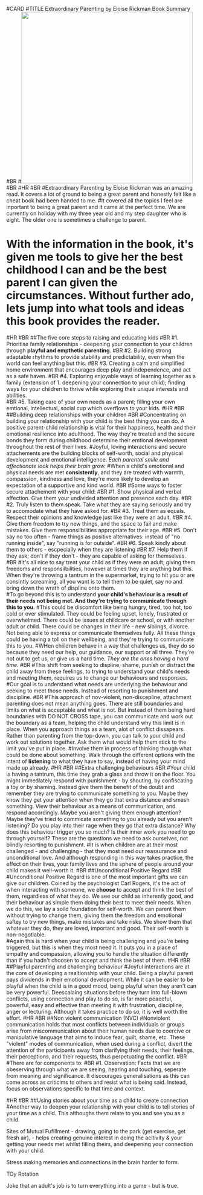 #CARD
#TITLE Extraordinary Parenting by Eloise Rickman Book Summary
#BR
#<img src='./photos/extraordinary_parenting.jpg' style='width: 12cm;'>
#BR
#HR 
#BR
#Extraordinary Parenting by Eloise Rickman was an amazing read. It covers a lot of ground to being a great parent and honestly felt like a cheat book had been handed to me.
#It covered all the topics I feel are inportant to being a great parent and it came at the perfect time. We are currently on holiday with my three year old and my step daughter who is eight. The older one is sometimes a challenge to parent. 
# With the information in the book, it's given me tools to give her the best childhood I can and be the best parent I can given the circumstances. Without further ado, lets jump into what tools and ideas this book provides the reader. 
#HR
#BR
##The five core steps to raising and educating kids
#BR
#1. Prioritise family relationships - deepening your connection to your children through <b>playful and empthetic parenting</b>.
#BR
#2. Building strong adaptable rhythms to provide stability and predictability, even when the world can feel anything but this.
#BR
#3. Creating a calm and simplified home environment that encourages deep play and independence, and act as a safe haven. 
#BR
#4. Exploring enjoyable ways of learning together as a family (extension of 1. deepening your connection to your child); finding ways for your children to thrive while exploring their unique interests and abilities.  
#BR
#5. Taking care of your own needs as a parent; filling your own emtional, intellectual, social cup which overflows to your kids. 
#HR
#BR
##Building deep relationships with your children
#BR
#Concentrating on building your relationship with your child is the best thing you can do. A positive parent-child relationship is vital for their happiness, health and their emotional resilience into adulthood. The way they're treated and the secure bonds they form during childhood determine their emtional development throughout the rest of their lives. 
#Joyful, loving interactions and secure attachements are the building blocks of self-worth, social and physical development and emotional intelligence. <i>Each parental smile and affectionate look helps their brain grow.</i> 
#When a child's emotional and physical needs are met <b>consistently</b>, and they are treated with warmth, compassion, kindness and love, they're more likely to develop an expectation of a supportive and kind world. 
#BR
#Some ways to foster secure attachement with your child: 
#BR
#1. Show physical and verbal affection. Give them your undivided attention and presence each day. 
#BR
#2. Truly listen to them speak. Take what they are saying seriously and try to accomodate what they have asked for. 
#BR
#3. Treat them as equals. Respect their opinions and knowledge just like they were an adult.
#BR
#4. Give them freedom to try new things, and the space to fail and make mistakes. Give them responsilbilities appropriate for their age. 
#BR
#5. Don't say no too often - frame things as positive alternatives: instead of "no running inside", say "running is for outside".
#BR
#6. Speak kindly about them to others - escpecially when they are listening 
#BR
#7. Help them if they ask; don't if they don't - they are capable of asking for themselves.
#BR
#It's all nice to say treat your child as if they were an adult, giving them freedoms and responsilbilities, however at times they are anything but this. When they're throwing a tantrum in the supermarket, trying to hit you or are consintly screaming, all you want is to tell them to be quiet, say no and bring down the wrath of displine onto them.  
#To go beyond this is to understand <b>your child's behaviour is a result of their needs not being met. And they're trying to communicate through this to you</b>.
#This could be discomfort like being hungry, tired, too hot, too cold or over stimulated. They could be feeling upset, lonely, frustrated or overwhelmed. There could be issues at childcare or school, or with another adult or child. There could be changes in their life - new siblings, divorce. Not being able to express or communicate themselves fully. All these things could be having a toll on their wellbeing, and they're trying to communicate this to you. 
#WHen chiildren behave in a way that challenges us, they do so because they need our help, our guidance, our support or all three. They're not out to get us, or give us a hard time. <i>They are the ones having a hard time</i>.
#BR
#This shift from seeking to displine, shame, punish or distract the child away from these feelings, to trying to understand your child's needs and meeting them, requires us to change our behaviours and responses. 
#Our goal is to understand what needs are underlying the behaviour and seeking to meet those needs. Instead of resorting to punishment and discipline. 
#BR
#This approach of nov-violent, non-discepline, attachment parenting does not mean anything goes. There are still boundaries and limits on what is acceptable and what is not. But instead of them being hard boundaries with DO NOT CROSS tape, you can communicate and work out the boundary as a team, helping the child understand why this limit is in place. When you approach things as a team, alot of conflict dissapears. Rather than parenting from the top-down, you can talk to your child and work out solutions together. Ask them what would help them stick to the limit you've put in place.
#Involve them in process of thinking though what could be done about something. Walk through the different options with the intent of <b>listening</b> to what they have to say, instead of having your mind made up already.
#HR
#BR
##Extra challenging behaviours
#BR
#Your child is having a tantrum, this time they grab a glass and throw it on the floor. You might immediately respond with punishment - by shouting, by confiscating a toy or by shaming. Instead give them the benefit of the doubt and remember they are trying to communicate something to you. Maybe they know they get your attention when they go that extra distance and smash something. View their behaviour as a means of communication, and respond accordingly. Maybe you aren't giving them enough attention? Maybe they've tried to commicate something to you already but you aren't listening? Do you play into their rage when they go that extra distance? Why does this behaviour trigger you so much? Is their inner work you need to go through yourself? These are the questions we need to ask ourselves, not blindly resorting to punishment. 
#It is when children are at their most challenged - and challenging - that they most need our reassurance and unconditional love. And although responding in this way takes practice, the effect on their lives, your family lives and the sphere of people around your child makes it well-worth it. 
#BR
##Unconditional Positive Regard
#BR
#Unconditional Positive Regard is one of the most important gifts we can give our children. Coined by the psychologist Carl Rogers, it's the act of when interacting with someone, we <b>choose</b> to accept and think the best of them, regardless of what they do. We see our child as inherently good, and their behaviour as simple them doing their best to meet their needs. When we do this, we lay a soild foundation for self-worth. We can parent them without trying to change them, giving them the freedom and emotional saftey to try new things, make mistakes and take risks. We show them that whatever they do, they are loved, important and good. Their self-worth is non-negotiable.  
#Again this is hard when your child is being challenging and you're being triggered, but this is when they most need it. It puts you in a place of empathy and compassion, allowing you to handle the situation differently than if you hadn't choosen to accept and think the best of them. 
#HR
#BR
##Playful parenting and challenging behaviour
#Joyful interactions are at the core of developing a realtionship with your child. Being a playful parent pays dividends in their emotional development. While it can be easier to be playful when the child is in a good mood, being playful when they aren't can be very powerful. Deescalaing situations before they turn into full-blown conflicts, using connection and play to do so, is far more peaceful, powerful, easy and effective than meeting it with frustration, discipline, anger or lecturing. Although it takes practice to do so, it is well worth the effort. 
#HR
#BR
##Non violent communication (NVC)
#Nonviolent communication holds that most conflicts between individuals or groups arise from miscommunication about their human needs due to coercive or manipulative language that aims to induce fear, guilt, shame, etc. These "violent" modes of communication, when used during a conflict, divert the attention of the participants away from clarifying their needs, their feelings, their perceptions, and their requests, thus perpetuating the conflict.
#BR
#There are for components to: 
#BR
#1. Observation: Facts that we are obeserving through what we are seeing, hearing and touching, seperate from meaning and significance. It discourages generalisations as this can come across as criticims to others and resist what is being said. Instead, focus on observations specific to that time and context. 

#HR
#BR
##Using stories about your time as a child to create connection
#Another way to deepen your relationship with your child is to tell stories of your time as a child. This althoughs them relate to you and see you as a child.  








Sites of Mutual Fufillment - drawing, going to the park (get exercise, get fresh air), - helps creating genuine interest in doing the acitivity & your getting your needs met whilst filling theirs, and deepening your connection with your child. 

Stress making memories and connections in the brain harder to form. 

TOy Rotation

Joke that an adult's job is to turn everything into a game - but is true. 



